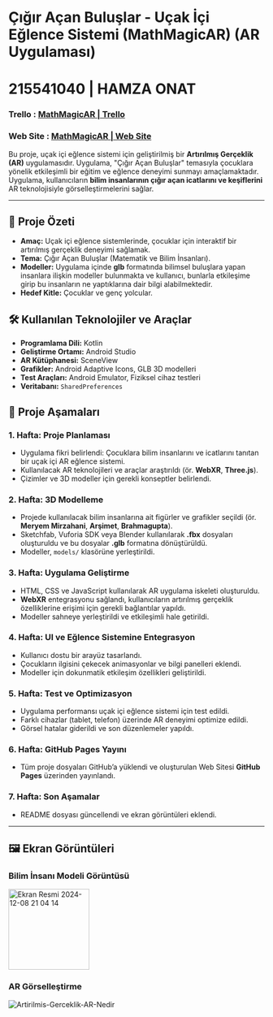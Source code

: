 # **Çığır Açan Buluşlar - Uçak İçi Eğlence Sistemi (MathMagicAR) (AR Uygulaması)**
# **215541040 | HAMZA ONAT**
### Trello : [MathMagicAR | Trello](https://trello.com/b/Xkfn7KbW/ymgk-matematiksel-buluslar-ar-projesi)
### Web Site : [MathMagicAR | Web Site](https://hamzaonat.github.io/)

Bu proje, uçak içi eğlence sistemi için geliştirilmiş bir **Artırılmış Gerçeklik (AR)** uygulamasıdır. Uygulama, "Çığır Açan Buluşlar" temasıyla çocuklara yönelik etkileşimli bir eğitim ve eğlence deneyimi sunmayı amaçlamaktadır. Uygulama, kullanıcıların **bilim insanlarının çığır açan icatlarını ve keşiflerini** AR teknolojisiyle görselleştirmelerini sağlar.

---

## **🎯 Proje Özeti**

- **Amaç:** Uçak içi eğlence sistemlerinde, çocuklar için interaktif bir artırılmış gerçeklik deneyimi sağlamak.
- **Tema:** Çığır Açan Buluşlar (Matematik ve Bilim İnsanları).
- **Modeller:** Uygulama içinde **glb** formatında bilimsel buluşlara yapan insanlara ilişkin modeller bulunmakta ve kullanıcı, bunlarla etkileşime girip bu insanların ne yaptıklarına dair bilgi alabilmektedir.
- **Hedef Kitle:** Çocuklar ve genç yolcular.

## 🛠️ Kullanılan Teknolojiler ve Araçlar
- **Programlama Dili:** Kotlin
- **Geliştirme Ortamı:** Android Studio
- **AR Kütüphanesi:** SceneView
- **Grafikler:** Android Adaptive Icons, GLB 3D modelleri
- **Test Araçları:** Android Emulator, Fiziksel cihaz testleri
- **Veritabanı:** `SharedPreferences`

## **📌 Proje Aşamaları**

### **1. Hafta: Proje Planlaması**
- Uygulama fikri belirlendi: Çocuklara bilim insanlarını ve icatlarını tanıtan bir uçak içi AR eğlence sistemi.
- Kullanılacak AR teknolojileri ve araçlar araştırıldı (ör. **WebXR**, **Three.js**).
- Çizimler ve 3D modeller için gerekli konseptler belirlendi.

### **2. Hafta: 3D Modelleme**
- Projede kullanılacak bilim insanlarına ait figürler ve grafikler seçildi (ör. **Meryem Mirzahani**, **Arşimet**, **Brahmagupta**).
- Sketchfab, Vuforia SDK veya Blender kullanılarak **.fbx** dosyaları oluşturuldu ve bu dosyalar **.glb** formatına dönüştürüldü.
- Modeller, `models/` klasörüne yerleştirildi.

### **3. Hafta: Uygulama Geliştirme**
- HTML, CSS ve JavaScript kullanılarak AR uygulama iskeleti oluşturuldu.
- **WebXR** entegrasyonu sağlandı, kullanıcıların artırılmış gerçeklik özelliklerine erişimi için gerekli bağlantılar yapıldı.
- Modeller sahneye yerleştirildi ve etkileşimli hale getirildi.

### **4. Hafta: UI ve Eğlence Sistemine Entegrasyon**
- Kullanıcı dostu bir arayüz tasarlandı.
- Çocukların ilgisini çekecek animasyonlar ve bilgi panelleri eklendi.
- Modeller için dokunmatik etkileşim özellikleri geliştirildi.

### **5. Hafta: Test ve Optimizasyon**
- Uygulama performansı uçak içi eğlence sistemi için test edildi.
- Farklı cihazlar (tablet, telefon) üzerinde AR deneyimi optimize edildi.
- Görsel hatalar giderildi ve son düzenlemeler yapıldı.

### **6. Hafta: GitHub Pages Yayını**
- Tüm proje dosyaları GitHub’a yüklendi ve oluşturulan Web Sitesi **GitHub Pages** üzerinden yayınlandı.

### **7. Hafta: Son Aşamalar**
- README dosyası güncellendi ve ekran görüntüleri eklendi.


---

## **🖼️ Ekran Görüntüleri**

### **Bilim İnsanı Modeli Görüntüsü**
<img width="159" alt="Ekran Resmi 2024-12-08 21 04 14" src="https://github.com/user-attachments/assets/b0214374-5656-49b8-b7e8-5149edf4984b">



### **AR Görselleştirme**
![Artirilmis-Gerceklik-AR-Nedir](https://github.com/user-attachments/assets/dd43c577-d3ae-4412-8f71-f391de269cf7)


